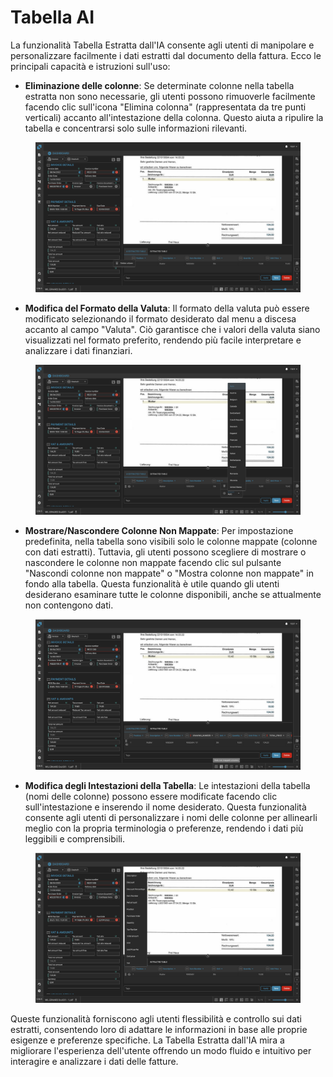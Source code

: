 # Tabella AI

La funzionalità Tabella Estratta dall'IA consente agli utenti di manipolare e personalizzare facilmente i dati estratti dal documento della fattura. Ecco le principali capacità e istruzioni sull'uso:

* **Eliminazione delle colonne**: Se determinate colonne nella tabella estratta non sono necessarie, gli utenti possono rimuoverle facilmente facendo clic sull'icona "Elimina colonna" (rappresentata da tre punti verticali) accanto all'intestazione della colonna. Questo aiuta a ripulire la tabella e concentrarsi solo sulle informazioni rilevanti.

<figure><img src="../.gitbook/assets/Bildschirmfoto 2024-05-08 um 20.48.56 (1).png" alt=""><figcaption></figcaption></figure>

* **Modifica del Formato della Valuta**: Il formato della valuta può essere modificato selezionando il formato desiderato dal menu a discesa accanto al campo "Valuta". Ciò garantisce che i valori della valuta siano visualizzati nel formato preferito, rendendo più facile interpretare e analizzare i dati finanziari.

<figure><img src="../.gitbook/assets/Bildschirmfoto 2024-05-08 um 20.49.15 (2).png" alt=""><figcaption></figcaption></figure>

* **Mostrare/Nascondere Colonne Non Mappate**: Per impostazione predefinita, nella tabella sono visibili solo le colonne mappate (colonne con dati estratti). Tuttavia, gli utenti possono scegliere di mostrare o nascondere le colonne non mappate facendo clic sul pulsante "Nascondi colonne non mappate" o "Mostra colonne non mappate" in fondo alla tabella. Questa funzionalità è utile quando gli utenti desiderano esaminare tutte le colonne disponibili, anche se attualmente non contengono dati.

<figure><img src="../.gitbook/assets/Bildschirmfoto 2024-05-08 um 20.49.26 (2).png" alt=""><figcaption></figcaption></figure>

* **Modifica degli Intestazioni della Tabella**: Le intestazioni della tabella (nomi delle colonne) possono essere modificate facendo clic sull'intestazione e inserendo il nome desiderato. Questa funzionalità consente agli utenti di personalizzare i nomi delle colonne per allinearli meglio con la propria terminologia o preferenze, rendendo i dati più leggibili e comprensibili.

<figure><img src="../.gitbook/assets/Bildschirmfoto 2024-05-08 um 20.48.43.png" alt=""><figcaption></figcaption></figure>

Queste funzionalità forniscono agli utenti flessibilità e controllo sui dati estratti, consentendo loro di adattare le informazioni in base alle proprie esigenze e preferenze specifiche. La Tabella Estratta dall'IA mira a migliorare l'esperienza dell'utente offrendo un modo fluido e intuitivo per interagire e analizzare i dati delle fatture.
